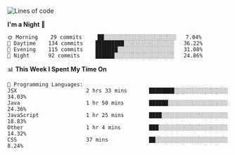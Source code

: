 <!--START_SECTION:waka-->
![Lines of code](https://img.shields.io/badge/From%20Hello%20World%20I%27ve%20Written-142730%20lines%20of%20code-blue)

**I'm a Night 🦉** 

```text
🌞 Morning    29 commits     ██░░░░░░░░░░░░░░░░░░░░░░░   7.84% 
🌆 Daytime    134 commits    █████████░░░░░░░░░░░░░░░░   36.22% 
🌃 Evening    115 commits    ███████░░░░░░░░░░░░░░░░░░   31.08% 
🌙 Night      92 commits     ██████░░░░░░░░░░░░░░░░░░░   24.86%

```


📊 **This Week I Spent My Time On** 

```text
💬 Programming Languages: 
JSX                      2 hrs 33 mins       ████████░░░░░░░░░░░░░░░░░   34.03% 
Java                     1 hr 50 mins        ██████░░░░░░░░░░░░░░░░░░░   24.36% 
JavaScript               1 hr 25 mins        ████░░░░░░░░░░░░░░░░░░░░░   18.83% 
Other                    1 hr 4 mins         ███░░░░░░░░░░░░░░░░░░░░░░   14.32% 
CSS                      37 mins             ██░░░░░░░░░░░░░░░░░░░░░░░   8.24%

```


<!--END_SECTION:waka-->
